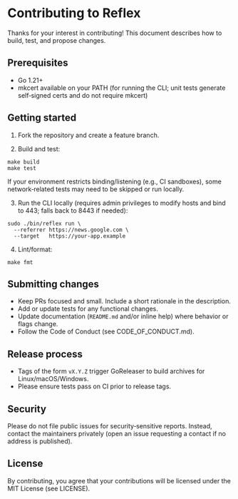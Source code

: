 Contributing to Reflex
======================

Thanks for your interest in contributing! This document describes how to build, test, and propose changes.

Prerequisites
-------------
- Go 1.21+
- mkcert available on your PATH (for running the CLI; unit tests generate self‑signed certs and do not require mkcert)

Getting started
---------------
1) Fork the repository and create a feature branch.

2) Build and test:

```
make build
make test
```

If your environment restricts binding/listening (e.g., CI sandboxes), some network‑related tests may need to be skipped or run locally.

3) Run the CLI locally (requires admin privileges to modify hosts and bind to 443; falls back to 8443 if needed):

```
sudo ./bin/reflex run \
  --referrer https://news.google.com \
  --target   https://your-app.example
```

4) Lint/format:

```
make fmt
```

Submitting changes
------------------
- Keep PRs focused and small. Include a short rationale in the description.
- Add or update tests for any functional changes.
- Update documentation (`README.md` and/or inline help) where behavior or flags change.
- Follow the Code of Conduct (see CODE_OF_CONDUCT.md).

Release process
---------------
- Tags of the form `vX.Y.Z` trigger GoReleaser to build archives for Linux/macOS/Windows.
- Please ensure tests pass on CI prior to release tags.

Security
--------
Please do not file public issues for security‑sensitive reports. Instead, contact the maintainers privately (open an issue requesting a contact if no address is published).

License
-------
By contributing, you agree that your contributions will be licensed under the MIT License (see LICENSE).

